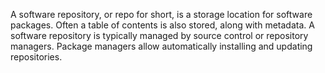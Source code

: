 A software repository, or repo for short, is a storage location for software packages. Often a table of contents is also stored, along with metadata. A software repository is typically managed by source control or repository managers. Package managers allow automatically installing and updating repositories.
